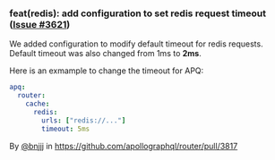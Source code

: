 ### feat(redis): add configuration to set redis request timeout ([Issue #3621](https://github.com/apollographql/router/issues/3621))

We added configuration to modify default timeout for redis requests. Default timeout was also changed from 1ms to **2ms**.

Here is an exmample to change the timeout for APQ:
```yaml
apq:
  router:
    cache:
      redis:
        urls: ["redis://..."]
        timeout: 5ms
```

By [@bnjjj](https://github.com/bnjjj) in https://github.com/apollographql/router/pull/3817
